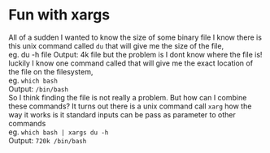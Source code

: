 Fun with xargs
==============

All of a sudden I wanted to know the size of some binary file I know there is
this unix command called `du` that will give me the size of the file,  
eg.
    du -h file
Output:
    4k file
but the problem is I dont know where the file is! luckily I know one command
called
that will give me the exact location of the file on the
filesystem,  
eg. `which bash`  
Output: `/bin/bash`  
So I think finding the file is not really a problem. But how can I combine
these commands? It turns out there is a unix command call `xarg` how the way
it works is it standard inputs can be pass as parameter to other commands  
eg. `which bash | xargs du -h`  
Output: ` 720k /bin/bash `

